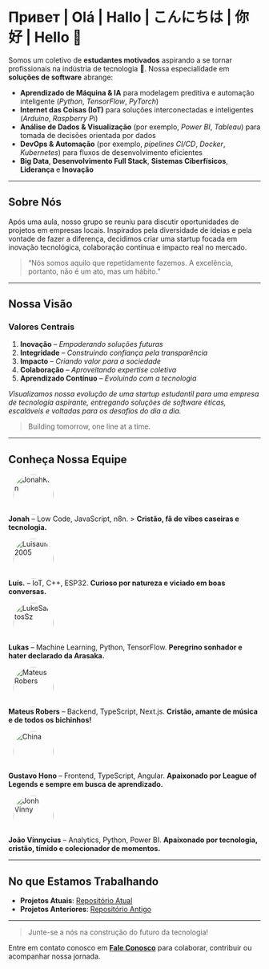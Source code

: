 
# Привет | Olá | Hallo | こんにちは | 你好 | Hello 🌟

Somos um coletivo de **estudantes motivados** aspirando a se tornar profissionais na indústria de tecnologia 🚀. Nossa especialidade em **soluções de software** abrange:

- **Aprendizado de Máquina & IA** para modelagem preditiva e automação inteligente (*Python*, *TensorFlow*, *PyTorch*)
- **Internet das Coisas (IoT)** para soluções interconectadas e inteligentes (*Arduino*, *Raspberry Pi*)
- **Análise de Dados & Visualização** (por exemplo, *Power BI*, *Tableau*) para tomada de decisões orientada por dados
- **DevOps & Automação** (por exemplo, *pipelines CI/CD*, *Docker*, *Kubernetes*) para fluxos de desenvolvimento eficientes
- **Big Data**, **Desenvolvimento Full Stack**, **Sistemas Ciberfísicos**, **Liderança** e **Inovação**

---

## Sobre Nós

Após uma aula, nosso grupo se reuniu para discutir oportunidades de projetos em empresas locais. Inspirados pela diversidade de ideias e pela vontade de fazer a diferença, decidimos criar uma startup focada em inovação tecnológica, colaboração contínua e impacto real no mercado.

> “Nós somos aquilo que repetidamente fazemos. A excelência, portanto, não é um ato, mas um hábito.”  

---

## Nossa Visão

### Valores Centrais
1. **Inovação** – *Empoderando soluções futuras*  
2. **Integridade** – *Construindo confiança pela transparência*  
3. **Impacto** – *Criando valor para a sociedade*  
4. **Colaboração** – *Aproveitando expertise coletiva*  
5. **Aprendizado Contínuo** – *Evoluindo com a tecnologia*  

*Visualizamos nossa evolução de uma startup estudantil para uma empresa de tecnologia aspirante, entregando soluções de software éticas, escaláveis e voltadas para os desafios do dia a dia.*

> Building tomorrow, one line at a time.

---

## Conheça Nossa Equipe

<a href="https://github.com/JonahKun"><img src="https://github.com/JonahKun.png" width="80" height="80" alt="JonahKun" style="border-radius:50%; margin:0 10px;"/></a>  
**Jonah** – Low Code, JavaScript, n8n. > 
**Cristão, fã de vibes caseiras e tecnologia.**

<a href="https://github.com/Luisaum2005"><img src="https://github.com/Luisaum2005.png" width="80" height="80" alt="Luisaum2005" style="border-radius:50%; margin:0 10px;"/></a>  
**Luís.** – IoT, C++, ESP32. 
**Curioso por natureza e viciado em boas conversas.**

<a href="https://github.com/LukeSantosSz"><img src="https://github.com/LukeSantosSz.png" width="80" height="80" alt="LukeSantosSz" style="border-radius:50%; margin:0 10px;"/></a>  
**Lukas** – Machine Learning, Python, TensorFlow. 
**Peregrino sonhador e hater declarado da Arasaka.**

<a href="https://github.com/mateus-robers-amaral"><img src="https://github.com/mateus-robers-amaral.png" width="80" height="80" alt="Mateus Robers" style="border-radius:50%; margin:0 10px;"/></a>  
**Mateus Robers** – Backend, TypeScript, Next.js. 
**Cristão, amante de música e de todos os bichinhos!**

<a href="https://github.com/Gustavo-Hono"><img src="https://github.com/Gustavo-Hono.png" width="80" height="80" alt="China" style="border-radius:50%; margin:0 10px;"/></a>  
**Gustavo Hono** – Frontend, TypeScript, Angular. 
**Apaixonado por League of Legends e sempre em busca de aprendizado.**

<a href="https://github.com/jonhvinnykkj"><img src="https://github.com/jonhvinnykkj.png" width="80" height="80" alt="Jonh Vinny" style="border-radius:50%; margin:0 10px;"/></a>  
**João Vinnycius** – Analytics, Python, Power BI. 
**Apaixonado por tecnologia, cristão, tímido e colecionador de momentos.**


---

## No que Estamos Trabalhando

- **Projetos Atuais**: [Repositório Atual](https://github.com/FhSoftwareSolutions/linked_gauge.git)  
- **Projetos Anteriores**: [Repositório Antigo](https://github.com/our-org/old-repo)

---

<!-- - **BlockVote**: Um sistema de votação baseado em blockchain para eleições *seguras e transparentes*.  
  ```
  Solidity, Ethereum, React
  ```


| Projeto     | Tecnologia                  | Impacto                                         |
|-------------|-----------------------------|-------------------------------------------------|
| BlockVote   | Solidity, Ethereum, React   | *Processos eleitorais transparentes*            |
| ShopStream  | AWS, Node.js, Kubernetes    | *Experiências de compra online escaláveis*      |
| HealthAI    | Python, TensorFlow, Flask   | *Monitoramento preditivo de saúde e bem-estar*  |

--- -->

> Junte-se a nós na construção do futuro da tecnologia!

Entre em contato conosco em **[Fale Conosco](https://github.com/our-org/our-repo/discussions)** para colaborar, contribuir ou acompanhar nossa jornada.
